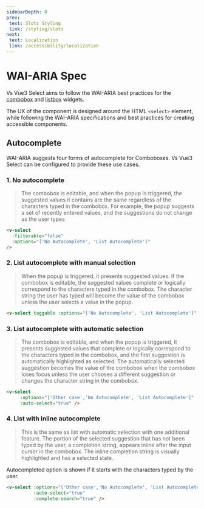 ```yaml
---
sidebarDepth: 0
prev:
 text: Slots Styling
 link: /styling/slots
next:
 text: Localization
 link: /accessibility/localization
---
```


# WAI-ARIA Spec

Vs Vue3 Select aims to follow the WAI-ARIA best practices for the
[combobox](https://www.w3.org/WAI/ARIA/apg/patterns/combobox/) and
[listbox](https://www.w3.org/WAI/ARIA/apg/patterns/listbox/) widgets.

The UX of the component is designed around the HTML `<select>` element, while
following the WAI-ARIA specifications and best practices for creating accessible
components.

## Autocomplete

WAI-ARIA suggests four forms of autocomplete for Comboboxes. Vs Vue3 Select can be
configured to provide these use cases.

### 1. No autocomplete

   > The combobox is editable, and when the popup is triggered, the suggested values it contains are the same regardless
   > of the characters typed in the combobox. For example, the popup suggests a set of recently entered values, and the
   > suggestions do not change as the user types

   ```html
   <v-select
     :filterable="false"
     :options="['No Autocomplete', 'List Autocomplete']"
   />
   ```

   <v-select :filterable="false" :options="['No Autocomplete', 'List Autocomplete']" />

### 2. List autocomplete with manual selection

   > When the popup is triggered, it presents suggested values. If the combobox is editable, the suggested values 
   > complete or logically correspond to the characters typed in the combobox. The character string the user has typed 
   > will become the value of the combobox unless the user selects a value in the popup.

   ```html
   <v-select taggable :options="['No Autocomplete', 'List Autocomplete']" />
   ```

   <v-select taggable :options="['No Autocomplete', 'List Autocomplete']" :auto-select="true" />

### 3. List autocomplete with automatic selection

   > The combobox is editable, and when the popup is triggered, it presents suggested values that complete or logically
   > correspond to the characters typed in the combobox, and the first suggestion is automatically highlighted as 
   > selected. The automatically selected suggestion becomes the value of the combobox when the combobox loses focus 
   > unless the user chooses a different suggestion or changes the character string in the combobox.

   ```html
   <v-select 
        :options="['Other case','No Autocomplete', 'List Autocomplete']" 
        :auto-select="true" />
   ```

   <v-select :options="['Other Case','No Autocomplete', 'List Autocomplete']" :auto-select="true" />

### 4. List with inline autocomplete <Badge type="tip" text="v1.2.0+" vertical="top" />

   > This is the same as list with automatic selection with one additional feature. The portion of the selected
   > suggestion that has not been typed by the user, a completion string, appears inline after the input cursor in the
   > combobox. The inline completion string is visually highlighted and has a selected state.

Autocompleted option is shown if it starts with the characters typed by the user.

   ```html
   <v-select :options="['Other case','No Autocomplete', 'List Autocomplete']" 
             :auto-select="true"  
             :complete-search="true" />
   ```

   <v-select :options="['Other Case','No Autocomplete', 'List Autocomplete', 'No cases']" :auto-select="true"  :complete-search="true" />
